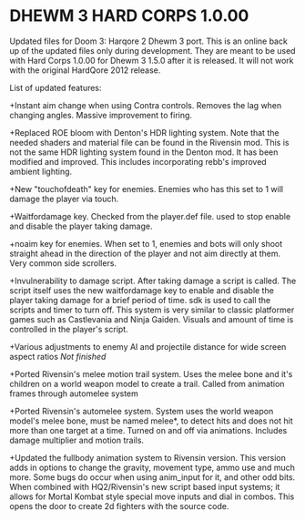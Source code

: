 # DHEWM 3 HARD CORPS 1.0.00
Updated files for Doom 3: Harqore 2 Dhewm 3 port.  This is an online back up of the updated files only during development.  They are meant to be used with Hard Corps 1.0.00 for Dhewm 3 1.5.0 after it is released.  It will not work with the original HardQore 2012 release.

List of updated features:

+Instant aim change when using Contra controls.  Removes the lag when changing angles. Massive improvement to firing.

+Replaced ROE bloom with Denton's HDR lighting system.  Note that the needed shaders and material file can be found in the Rivensin mod.  This is not the same HDR lighting system found in the Denton mod.  It has been modified and improved.  This includes incorporating rebb's improved ambient lighting.

+New "touchofdeath" key for enemies.  Enemies who has this set to 1 will damage the player via touch.

+Waitfordamage key.  Checked from the player.def file. used to stop enable and disable the player taking damage.

+noaim key for enemies.  When set to 1, enemies and bots will only shoot straight ahead in the direction of the player and not aim directly at them.  Very common side scrollers.

+Invulnerability to damage script.  After taking damage a script is called.  The script itself uses the new waitfordamage key to enable and disable the player taking damage for a brief period of time.  sdk is used to call the scripts and timer to turn off.
This system is very similar to classic platformer games such as Castlevania and Ninja Gaiden.  Visuals and amount of time is controlled in the player's script.

+Various adjustments to enemy AI and projectile distance for wide screen aspect ratios *Not finished*

+Ported Rivensin's melee motion trail system.  Uses the melee bone and it's children on a world weapon model to create a trail.  Called from animation frames through automelee system

+Ported Rivensin's automelee system.  System uses the world weapon model's melee bone, must be named melee*, to detect hits and does not hit more than one target at a time.  Turned on and off via animations.  Includes damage multiplier and motion trails.

+Updated the fullbody animation system to Rivensin version.  This version adds in options to change the gravity, movement type, ammo use and much more.  Some bugs do occur when using anim_input for it, and other odd bits.  When combined with HQ2/Rivensin's new script based input systems; it allows for Mortal Kombat style special move inputs and dial in combos.  This opens the door to create 2d fighters with the source code.
